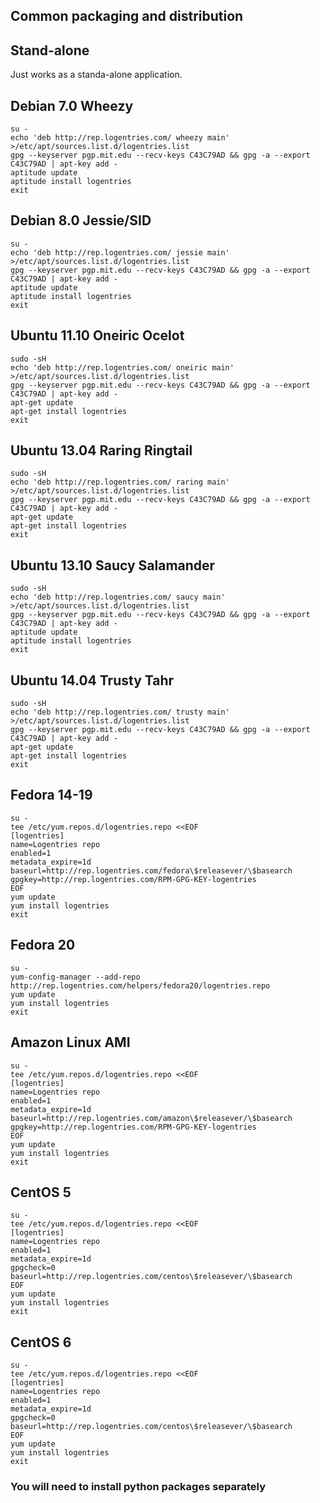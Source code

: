 Common packaging and distribution
---------------------------------


Stand-alone
-----------

Just works as a standa-alone application.


Debian 7.0 Wheezy
------------------
```
su -
echo 'deb http://rep.logentries.com/ wheezy main' >/etc/apt/sources.list.d/logentries.list
gpg --keyserver pgp.mit.edu --recv-keys C43C79AD && gpg -a --export C43C79AD | apt-key add -
aptitude update
aptitude install logentries
exit
```


Debian 8.0 Jessie/SID
---------------------
```
su -
echo 'deb http://rep.logentries.com/ jessie main' >/etc/apt/sources.list.d/logentries.list
gpg --keyserver pgp.mit.edu --recv-keys C43C79AD && gpg -a --export C43C79AD | apt-key add -
aptitude update
aptitude install logentries
exit
```


Ubuntu 11.10 Oneiric Ocelot
-----------------------------
```
sudo -sH
echo 'deb http://rep.logentries.com/ oneiric main' >/etc/apt/sources.list.d/logentries.list
gpg --keyserver pgp.mit.edu --recv-keys C43C79AD && gpg -a --export C43C79AD | apt-key add -
apt-get update
apt-get install logentries
exit
```


Ubuntu 13.04 Raring Ringtail
-----------------------------
```
sudo -sH
echo 'deb http://rep.logentries.com/ raring main' >/etc/apt/sources.list.d/logentries.list
gpg --keyserver pgp.mit.edu --recv-keys C43C79AD && gpg -a --export C43C79AD | apt-key add -
apt-get update
apt-get install logentries
exit
```


Ubuntu 13.10 Saucy Salamander
-----------------------------
```
sudo -sH
echo 'deb http://rep.logentries.com/ saucy main' >/etc/apt/sources.list.d/logentries.list
gpg --keyserver pgp.mit.edu --recv-keys C43C79AD && gpg -a --export C43C79AD | apt-key add -
aptitude update
aptitude install logentries
exit
```


Ubuntu 14.04 Trusty Tahr
------------------------
```
sudo -sH
echo 'deb http://rep.logentries.com/ trusty main' >/etc/apt/sources.list.d/logentries.list
gpg --keyserver pgp.mit.edu --recv-keys C43C79AD && gpg -a --export C43C79AD | apt-key add -
apt-get update
apt-get install logentries
exit
```


Fedora 14-19
------------
```
su -
tee /etc/yum.repos.d/logentries.repo <<EOF
[logentries]
name=Logentries repo
enabled=1
metadata_expire=1d
baseurl=http://rep.logentries.com/fedora\$releasever/\$basearch
gpgkey=http://rep.logentries.com/RPM-GPG-KEY-logentries
EOF
yum update
yum install logentries
exit
```


Fedora 20
---------
```
su -
yum-config-manager --add-repo http://rep.logentries.com/helpers/fedora20/logentries.repo
yum update
yum install logentries
exit
```


Amazon Linux AMI
-------------
```
su -
tee /etc/yum.repos.d/logentries.repo <<EOF
[logentries]
name=Logentries repo
enabled=1
metadata_expire=1d
baseurl=http://rep.logentries.com/amazon\$releasever/\$basearch
gpgkey=http://rep.logentries.com/RPM-GPG-KEY-logentries
EOF
yum update
yum install logentries
exit
```


CentOS 5
--------
```
su -
tee /etc/yum.repos.d/logentries.repo <<EOF
[logentries]
name=Logentries repo
enabled=1
metadata_expire=1d
gpgcheck=0
baseurl=http://rep.logentries.com/centos\$releasever/\$basearch
EOF
yum update
yum install logentries
exit
```


CentOS 6
--------
```
su -
tee /etc/yum.repos.d/logentries.repo <<EOF
[logentries]
name=Logentries repo
enabled=1
metadata_expire=1d
gpgcheck=0
baseurl=http://rep.logentries.com/centos\$releasever/\$basearch
EOF
yum update
yum install logentries
exit
```


### You will need to install python packages separately


